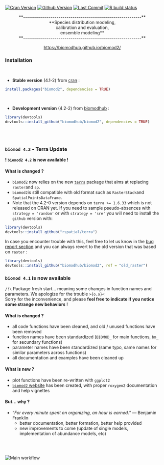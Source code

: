 [![Cran Version](https://www.r-pkg.org/badges/version/biomod2?color=yellow)](https://cran.r-project.org/package=biomod2)
[![Github Version](https://img.shields.io/badge/devel%20version-4.2--2-blue.svg)](https://github.com/biomodhub/biomod2)
[![Last Commit](https://img.shields.io/github/last-commit/biomodhub/biomod2.svg)](https://github.com/biomodhub/biomod2/commits/master)
[![R build status](https://github.com/biomodhub/biomod2/workflows/R-CMD-check/badge.svg)](https://github.com/biomodhub/biomod2/actions)

<!-- [![Download](http://cranlogs.r-pkg.org/badges/grand-total/biomod2?color=yellow)](https://cran.r-project.org/package=segclust2d) -->
<!-- 
badge for github version :
badger::badge_github_version("biomodhub/biomod2", "blue") 
-->

<div style="text-align:center;">
**------------------------------------------------------------** <br/>
**Species distribution modeling, <br/>
calibration and evaluation, <br/>
ensemble modeling** <br/>
**------------------------------------------------------------**

https://biomodhub.github.io/biomod2/
</div>


### <i class="fas fa-tools"></i> Installation

<br/>

- **Stable version** (4.1-2) from [cran](https://CRAN.R-project.org/package=biomod2) :

```R
install.packages("biomod2", dependencies = TRUE)
```

<br/>

- **Development version** (4.2-2) from [biomodhub](https://github.com/biomodhub/biomod2) :

```R
library(devtools)
devtools::install_github("biomodhub/biomod2", dependencies = TRUE)
```

<br/><br/>


### <i class="fas fa-envelope-open-text"></i> `biomod 4.2` - Terra Update

**! `biomod2 4.2` is now available !**

#### <i class="fas fa-exchange-alt"></i> What is changed ?

- `biomod2` now relies on the new [`terra`](https://github.com/rspatial/terra) package that aims at replacing `raster`and `sp`.
- `biomod2`is still compatible with old format such as `RasterStack`and `SpatialPointsDataFrame`.
- Note that the 4.2-0 version depends on `terra >= 1.6.33` which is not released on CRAN yet. If you need to sample pseudo-absences with `strategy = 'random'` or with `strategy = 'sre'` you will need to install the `github` version with:
```R
library(devtools)
devtools::install_github("rspatial/terra")
```
In case you encounter trouble with this, feel free to let us know in the [bug report section](https://github.com/biomodhub/biomod2/issues) and you can always revert to the old version that was based on `raster` :
```R
library(devtools)
devtools::install_github("biomodhub/biomod2", ref = "old_raster")
```

### <i class="fas fa-envelope-open-text"></i> `biomod 4.1` is now available

`/!\` Package fresh start... meaning some changes in function names and parameters. We apologize for the trouble `>{o.o}<` <br/>
Sorry for the inconvenience, and please **feel free to indicate if you notice some strange new behaviors** !


#### <i class="fas fa-exchange-alt"></i> What is changed ?

- all code functions have been cleaned, and old / unused functions have been removed
- function names have been standardized (`BIOMOD_` for main functions, `bm_` for secundary functions)
- parameter names have been standardized (same typo, same names for similar parameters across functions)
- all documentation and examples have been cleaned up

#### <i class="fas fa-plus-square"></i> What is new ?

- plot functions have been re-written with `ggplot2`
- [`biomod2` website](https://biomodhub.github.io/biomod2/) has been created, with proper `roxygen2` documentation and help vignettes

#### <i class="fas fa-question-circle"></i> But... why ?

- “*For every minute spent on organizing, an hour is earned.*” — Benjamin Franklin
  - better documentation, better formation, better help provided
  - new improvements to come (update of single models, implementation of abundance models, etc)

<br/><br/>



<style>
.zoom p {
width:600px;
margin-left: auto;
margin-right: auto;
}
.zoom p:hover {
width:1200px;
position: relative;
z-index: 10;
}
</style>

<div class="zoom">
<p><img src="articles/pictures/SCHEMA_BIOMOD2_WORKFLOW_functions.png" alt="Main workflow"></img></p>
</div>




